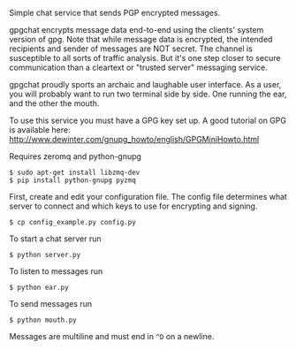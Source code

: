 Simple chat service that sends PGP encrypted messages.

gpgchat encrypts message data end-to-end using the clients' system version of gpg.
Note that while message data is encrypted, the intended recipients and sender
of messages are NOT secret.
The channel is susceptible to all sorts of traffic analysis.
But it's one step closer to secure communication than a cleartext or
"trusted server" messaging service.

gpgchat proudly sports an archaic and laughable user interface.
As a user, you will probably want to run two terminal side
by side. One running the ear, and the other the mouth.

To use this service you must have a GPG key set up.
A good tutorial on GPG is available here: http://www.dewinter.com/gnupg_howto/english/GPGMiniHowto.html

Requires zeromq and python-gnupg

    $ sudo apt-get install libzmq-dev
    $ pip install python-gnupg pyzmq

First, create and edit your configuration file.
The config file determines what server to connect
and which keys to use for encrypting and signing.

    $ cp config_example.py config.py

To start a chat server run

    $ python server.py

To listen to messages run

    $ python ear.py

To send messages run

    $ python mouth.py

Messages are multiline and must end in `^D` on a newline.
